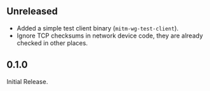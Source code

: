## Unreleased

- Added a simple test client binary (`mitm-wg-test-client`).
- Ignore TCP checksums in network device code, they are already checked in other places.

## 0.1.0

Initial Release.
